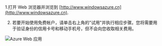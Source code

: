 1.打开 Web 浏览器并浏览到 [http://www.windowsazure.cn](http://www.windowsazure.cn).

2. 若要开始使用免费帐户，请单击右上角的"试用"并执行相应步骤。您将需要用于验证身份的信用卡号和移动手机号，但不会向您收取相关费用。

 ![Azure Web 应用][0]


[0]: ./media/create-azure-account/freetrialonwindowsazurehomepage.png
 
<!--HONumber=41-->
